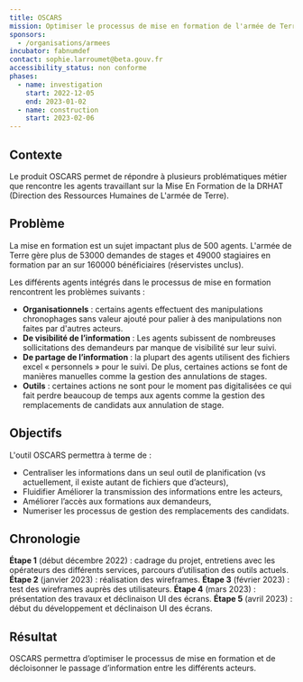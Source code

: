 ```yaml
---
title: OSCARS
mission: Optimiser le processus de mise en formation de l'armée de Terre
sponsors:
  - /organisations/armees
incubator: fabnumdef
contact: sophie.larroumet@beta.gouv.fr
accessibility_status: non conforme
phases:
  - name: investigation
    start: 2022-12-05
    end: 2023-01-02
  - name: construction
    start: 2023-02-06
---
```

## Contexte

Le produit OSCARS permet de répondre à plusieurs problématiques métier que rencontre les agents travaillant sur la Mise En Formation de la DRHAT (Direction des Ressources Humaines de L'armée de Terre). 



## Problème

L﻿a mise en formation est un sujet impactant plus de 500 agents. L'armée de Terre gère plus de 53000 demandes de stages et 49000 stagiaires en formation par an sur 160000 bénéficiaires (réservistes unclus).

L﻿es différents agents intégrés dans le processus de mise en formation rencontrent les problèmes suivants : 

* **O﻿rganisationnels** : certains agents effectuent des manipulations chronophages sans valeur ajouté pour palier à des manipulations non faites par d'autres acteurs. 
* **De visibilité de l’information** : Les agents subissent de nombreuses sollicitations des demandeurs par manque de visibilité sur leur suivi.
* **De partage de l’information** : la plupart des agents utilisent des fichiers excel « personnels » pour le suivi. De plus, certaines actions se font de manières manuelles comme la gestion des annulations de stages. 
* **Outils** : certaines actions ne sont pour le moment pas digitalisées ce qui fait perdre beaucoup de temps aux agents comme la gestion des remplacements de candidats aux annulation de stage. 



## Objectifs

L'outil OSCARS permettra à terme de :

* Centraliser les informations dans un seul outil de planification (vs actuellement, il existe autant de fichiers que d’acteurs),
* Fluidifier Améliorer la transmission des informations entre les acteurs,
* Améliorer l’accès aux formations aux demandeurs,
* Numeriser les processus de gestion des remplacements des candidats.



## Chronologie

**Étape 1** (début décembre 2022) : cadrage du projet, entretiens avec les opérateurs des différents services, parcours d’utilisation des outils actuels.
**Étape 2** (janvier 2023) : réalisation des wireframes.
**Étape 3** (février 2023) : test des wireframes auprès des utilisateurs.
**Étape 4** (mars 2023) : présentation des travaux et déclinaison UI des écrans.
**Étape 5** (avril 2023) : début du développement et déclinaison UI des écrans.



## Résultat

OSCARS permettra d’optimiser le processus de mise en formation et de décloisonner le passage d’information entre les différents acteurs.
